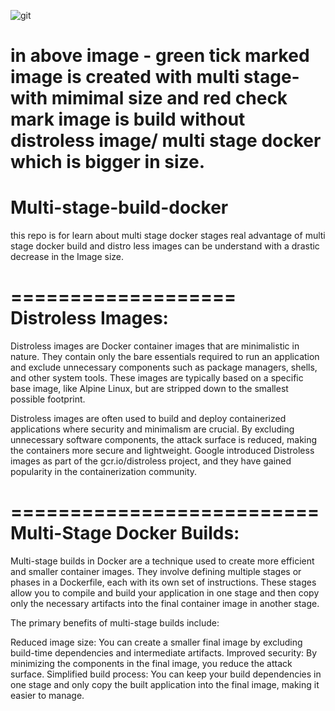 ![git](https://github.com/krishkprawat/Multi-stage-build-docker/assets/47602022/51afc476-0adc-40d8-8886-c6dbaba109c6)

in above image - green tick marked image is created with multi stage- with mimimal size
and red check mark image is build without distroless image/ multi stage docker which is bigger in size.
============================================================================================================
# Multi-stage-build-docker
this repo is for learn about multi stage docker stages
 real advantage of multi stage docker build and distro less images can be understand with a drastic decrease in the Image size.

===================
Distroless Images:
======================
Distroless images are Docker container images that are minimalistic in nature. They contain only the bare essentials required to run an application and exclude unnecessary components such as package managers, shells, and other system tools. These images are typically based on a specific base image, like Alpine Linux, but are stripped down to the smallest possible footprint.

Distroless images are often used to build and deploy containerized applications where security and minimalism are crucial. By excluding unnecessary software components, the attack surface is reduced, making the containers more secure and lightweight. Google introduced Distroless images as part of the gcr.io/distroless project, and they have gained popularity in the containerization community.

==========================
Multi-Stage Docker Builds:
==========================
Multi-stage builds in Docker are a technique used to create more efficient and smaller container images. They involve defining multiple stages or phases in a Dockerfile, each with its own set of instructions. These stages allow you to compile and build your application in one stage and then copy only the necessary artifacts into the final container image in another stage.

The primary benefits of multi-stage builds include:

Reduced image size: You can create a smaller final image by excluding build-time dependencies and intermediate artifacts.
Improved security: By minimizing the components in the final image, you reduce the attack surface.
Simplified build process: You can keep your build dependencies in one stage and only copy the built application into the final image, making it easier to manage.
